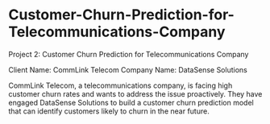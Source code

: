 # Customer-Churn-Prediction-for-Telecommunications-Company
Project 2: Customer Churn Prediction for Telecommunications Company

Client Name: CommLink Telecom
Company Name: DataSense Solutions

 CommLink Telecom, a telecommunications company, is facing high customer churn rates and wants to address the issue proactively. They have engaged DataSense Solutions to build a customer churn prediction model that can identify customers likely to churn in the near future. 
